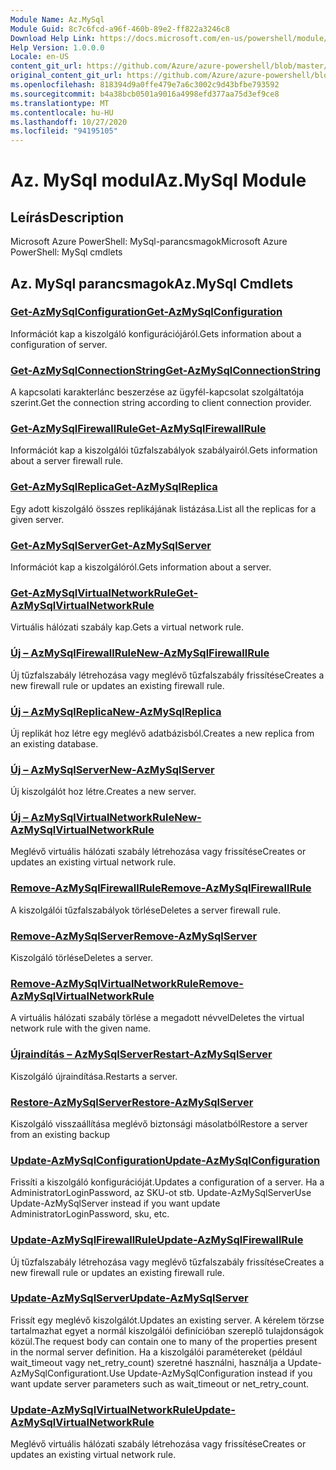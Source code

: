 ```yaml
---
Module Name: Az.MySql
Module Guid: 8c7c6fcd-a96f-460b-89e2-ff822a3246c8
Download Help Link: https://docs.microsoft.com/en-us/powershell/module/az.mysql
Help Version: 1.0.0.0
Locale: en-US
content_git_url: https://github.com/Azure/azure-powershell/blob/master/src/MySql/help/Az.MySql.md
original_content_git_url: https://github.com/Azure/azure-powershell/blob/master/src/MySql/help/Az.MySql.md
ms.openlocfilehash: 818394d9a0ffe479e7a6c3002c9d43bfbe793592
ms.sourcegitcommit: b4a38bcb0501a9016a4998efd377aa75d3ef9ce8
ms.translationtype: MT
ms.contentlocale: hu-HU
ms.lasthandoff: 10/27/2020
ms.locfileid: "94195105"
---
```

# <span data-ttu-id="cd88b-101">Az. MySql modul</span><span class="sxs-lookup"><span data-stu-id="cd88b-101">Az.MySql Module</span></span>
## <span data-ttu-id="cd88b-102">Leírás</span><span class="sxs-lookup"><span data-stu-id="cd88b-102">Description</span></span>
<span data-ttu-id="cd88b-103">Microsoft Azure PowerShell: MySql-parancsmagok</span><span class="sxs-lookup"><span data-stu-id="cd88b-103">Microsoft Azure PowerShell: MySql cmdlets</span></span>

## <span data-ttu-id="cd88b-104">Az. MySql parancsmagok</span><span class="sxs-lookup"><span data-stu-id="cd88b-104">Az.MySql Cmdlets</span></span>
### [<span data-ttu-id="cd88b-105">Get-AzMySqlConfiguration</span><span class="sxs-lookup"><span data-stu-id="cd88b-105">Get-AzMySqlConfiguration</span></span>](Get-AzMySqlConfiguration.md)
<span data-ttu-id="cd88b-106">Információt kap a kiszolgáló konfigurációjáról.</span><span class="sxs-lookup"><span data-stu-id="cd88b-106">Gets information about a configuration of server.</span></span>

### [<span data-ttu-id="cd88b-107">Get-AzMySqlConnectionString</span><span class="sxs-lookup"><span data-stu-id="cd88b-107">Get-AzMySqlConnectionString</span></span>](Get-AzMySqlConnectionString.md)
<span data-ttu-id="cd88b-108">A kapcsolati karakterlánc beszerzése az ügyfél-kapcsolat szolgáltatója szerint.</span><span class="sxs-lookup"><span data-stu-id="cd88b-108">Get the connection string according to client connection provider.</span></span>

### [<span data-ttu-id="cd88b-109">Get-AzMySqlFirewallRule</span><span class="sxs-lookup"><span data-stu-id="cd88b-109">Get-AzMySqlFirewallRule</span></span>](Get-AzMySqlFirewallRule.md)
<span data-ttu-id="cd88b-110">Információt kap a kiszolgálói tűzfalszabályok szabályairól.</span><span class="sxs-lookup"><span data-stu-id="cd88b-110">Gets information about a server firewall rule.</span></span>

### [<span data-ttu-id="cd88b-111">Get-AzMySqlReplica</span><span class="sxs-lookup"><span data-stu-id="cd88b-111">Get-AzMySqlReplica</span></span>](Get-AzMySqlReplica.md)
<span data-ttu-id="cd88b-112">Egy adott kiszolgáló összes replikájának listázása.</span><span class="sxs-lookup"><span data-stu-id="cd88b-112">List all the replicas for a given server.</span></span>

### [<span data-ttu-id="cd88b-113">Get-AzMySqlServer</span><span class="sxs-lookup"><span data-stu-id="cd88b-113">Get-AzMySqlServer</span></span>](Get-AzMySqlServer.md)
<span data-ttu-id="cd88b-114">Információt kap a kiszolgálóról.</span><span class="sxs-lookup"><span data-stu-id="cd88b-114">Gets information about a server.</span></span>

### [<span data-ttu-id="cd88b-115">Get-AzMySqlVirtualNetworkRule</span><span class="sxs-lookup"><span data-stu-id="cd88b-115">Get-AzMySqlVirtualNetworkRule</span></span>](Get-AzMySqlVirtualNetworkRule.md)
<span data-ttu-id="cd88b-116">Virtuális hálózati szabály kap.</span><span class="sxs-lookup"><span data-stu-id="cd88b-116">Gets a virtual network rule.</span></span>

### [<span data-ttu-id="cd88b-117">Új – AzMySqlFirewallRule</span><span class="sxs-lookup"><span data-stu-id="cd88b-117">New-AzMySqlFirewallRule</span></span>](New-AzMySqlFirewallRule.md)
<span data-ttu-id="cd88b-118">Új tűzfalszabály létrehozása vagy meglévő tűzfalszabály frissítése</span><span class="sxs-lookup"><span data-stu-id="cd88b-118">Creates a new firewall rule or updates an existing firewall rule.</span></span>

### [<span data-ttu-id="cd88b-119">Új – AzMySqlReplica</span><span class="sxs-lookup"><span data-stu-id="cd88b-119">New-AzMySqlReplica</span></span>](New-AzMySqlReplica.md)
<span data-ttu-id="cd88b-120">Új replikát hoz létre egy meglévő adatbázisból.</span><span class="sxs-lookup"><span data-stu-id="cd88b-120">Creates a new replica from an existing database.</span></span>

### [<span data-ttu-id="cd88b-121">Új – AzMySqlServer</span><span class="sxs-lookup"><span data-stu-id="cd88b-121">New-AzMySqlServer</span></span>](New-AzMySqlServer.md)
<span data-ttu-id="cd88b-122">Új kiszolgálót hoz létre.</span><span class="sxs-lookup"><span data-stu-id="cd88b-122">Creates a new server.</span></span>

### [<span data-ttu-id="cd88b-123">Új – AzMySqlVirtualNetworkRule</span><span class="sxs-lookup"><span data-stu-id="cd88b-123">New-AzMySqlVirtualNetworkRule</span></span>](New-AzMySqlVirtualNetworkRule.md)
<span data-ttu-id="cd88b-124">Meglévő virtuális hálózati szabály létrehozása vagy frissítése</span><span class="sxs-lookup"><span data-stu-id="cd88b-124">Creates or updates an existing virtual network rule.</span></span>

### [<span data-ttu-id="cd88b-125">Remove-AzMySqlFirewallRule</span><span class="sxs-lookup"><span data-stu-id="cd88b-125">Remove-AzMySqlFirewallRule</span></span>](Remove-AzMySqlFirewallRule.md)
<span data-ttu-id="cd88b-126">A kiszolgálói tűzfalszabályok törlése</span><span class="sxs-lookup"><span data-stu-id="cd88b-126">Deletes a server firewall rule.</span></span>

### [<span data-ttu-id="cd88b-127">Remove-AzMySqlServer</span><span class="sxs-lookup"><span data-stu-id="cd88b-127">Remove-AzMySqlServer</span></span>](Remove-AzMySqlServer.md)
<span data-ttu-id="cd88b-128">Kiszolgáló törlése</span><span class="sxs-lookup"><span data-stu-id="cd88b-128">Deletes a server.</span></span>

### [<span data-ttu-id="cd88b-129">Remove-AzMySqlVirtualNetworkRule</span><span class="sxs-lookup"><span data-stu-id="cd88b-129">Remove-AzMySqlVirtualNetworkRule</span></span>](Remove-AzMySqlVirtualNetworkRule.md)
<span data-ttu-id="cd88b-130">A virtuális hálózati szabály törlése a megadott névvel</span><span class="sxs-lookup"><span data-stu-id="cd88b-130">Deletes the virtual network rule with the given name.</span></span>

### [<span data-ttu-id="cd88b-131">Újraindítás – AzMySqlServer</span><span class="sxs-lookup"><span data-stu-id="cd88b-131">Restart-AzMySqlServer</span></span>](Restart-AzMySqlServer.md)
<span data-ttu-id="cd88b-132">Kiszolgáló újraindítása.</span><span class="sxs-lookup"><span data-stu-id="cd88b-132">Restarts a server.</span></span>

### [<span data-ttu-id="cd88b-133">Restore-AzMySqlServer</span><span class="sxs-lookup"><span data-stu-id="cd88b-133">Restore-AzMySqlServer</span></span>](Restore-AzMySqlServer.md)
<span data-ttu-id="cd88b-134">Kiszolgáló visszaállítása meglévő biztonsági másolatból</span><span class="sxs-lookup"><span data-stu-id="cd88b-134">Restore a server from an existing backup</span></span>

### [<span data-ttu-id="cd88b-135">Update-AzMySqlConfiguration</span><span class="sxs-lookup"><span data-stu-id="cd88b-135">Update-AzMySqlConfiguration</span></span>](Update-AzMySqlConfiguration.md)
<span data-ttu-id="cd88b-136">Frissíti a kiszolgáló konfigurációját.</span><span class="sxs-lookup"><span data-stu-id="cd88b-136">Updates a configuration of a server.</span></span>
<span data-ttu-id="cd88b-137">Ha a AdministratorLoginPassword, az SKU-ot stb. Update-AzMySqlServer</span><span class="sxs-lookup"><span data-stu-id="cd88b-137">Use Update-AzMySqlServer instead if you want update AdministratorLoginPassword, sku, etc.</span></span>

### [<span data-ttu-id="cd88b-138">Update-AzMySqlFirewallRule</span><span class="sxs-lookup"><span data-stu-id="cd88b-138">Update-AzMySqlFirewallRule</span></span>](Update-AzMySqlFirewallRule.md)
<span data-ttu-id="cd88b-139">Új tűzfalszabály létrehozása vagy meglévő tűzfalszabály frissítése</span><span class="sxs-lookup"><span data-stu-id="cd88b-139">Creates a new firewall rule or updates an existing firewall rule.</span></span>

### [<span data-ttu-id="cd88b-140">Update-AzMySqlServer</span><span class="sxs-lookup"><span data-stu-id="cd88b-140">Update-AzMySqlServer</span></span>](Update-AzMySqlServer.md)
<span data-ttu-id="cd88b-141">Frissít egy meglévő kiszolgálót.</span><span class="sxs-lookup"><span data-stu-id="cd88b-141">Updates an existing server.</span></span>
<span data-ttu-id="cd88b-142">A kérelem törzse tartalmazhat egyet a normál kiszolgálói definícióban szereplő tulajdonságok közül.</span><span class="sxs-lookup"><span data-stu-id="cd88b-142">The request body can contain one to many of the properties present in the normal server definition.</span></span>
<span data-ttu-id="cd88b-143">Ha a kiszolgálói paramétereket (például wait_timeout vagy net_retry_count) szeretné használni, használja a Update-AzMySqlConfigurationt.</span><span class="sxs-lookup"><span data-stu-id="cd88b-143">Use Update-AzMySqlConfiguration instead if you want update server parameters such as wait_timeout or net_retry_count.</span></span>

### [<span data-ttu-id="cd88b-144">Update-AzMySqlVirtualNetworkRule</span><span class="sxs-lookup"><span data-stu-id="cd88b-144">Update-AzMySqlVirtualNetworkRule</span></span>](Update-AzMySqlVirtualNetworkRule.md)
<span data-ttu-id="cd88b-145">Meglévő virtuális hálózati szabály létrehozása vagy frissítése</span><span class="sxs-lookup"><span data-stu-id="cd88b-145">Creates or updates an existing virtual network rule.</span></span>

